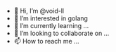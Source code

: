 - 👋 Hi, I’m @void-ll
- 👀 I’m interested in golang
- 🌱 I’m currently learning ...
- 💞️ I’m looking to collaborate on ...
- 📫 How to reach me ...

<!---
void-ll/void-ll is a ✨ special ✨ repository because its `README.md` (this file) appears on your GitHub profile.
You can click the Preview link to take a look at your changes.
--->
